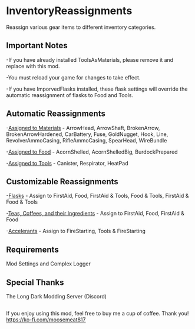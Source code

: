 # InventoryReassignments
Reassign various gear items to different inventory categories.  
  
  
## Important Notes
-If you have already installed ToolsAsMaterials, please remove it and replace with this mod.  

-You must reload your game for changes to take effect.  

-If you have ImporvedFlasks installed, these flask settings will override the automatic reassignment of flasks to Food and Tools.
  
  
## Automatic Reassignments
-<ins>Assigned to Materials</ins> - ArrowHead, ArrowShaft, BrokenArrow, BrokenArrowHardened, CarBattery, Fuse, GoldNugget, Hook, Line, RevolverAmmoCasing, RifleAmmoCasing, SpearHead, WireBundle  

-<ins>Assigned to Food</ins> - AcornShelled, AcornShelledBig, BurdockPrepared  

-<ins>Assigned to Tools</ins> - Canister, Respirator, HeatPad  


## Customizable Reassignments
-<ins>Flasks</ins> - Assign to FirstAid, Food, FirstAid & Tools, Food & Tools, FirstAid & Food & Tools  

-<ins>Teas, Coffees, and their Ingredients</ins> - Assign to FirstAid, Food, FirstAid & Food  

-<ins>Accelerants</ins> - Assign to FireStarting, Tools & FireStarting



## Requirements
Mod Settings and Complex Logger

## Special Thanks
The Long Dark Modding Server (Discord)



##
If you enjoy using this mod, feel free to buy me a cup of coffee.  Thank you!
https://ko-fi.com/moosemeat817
